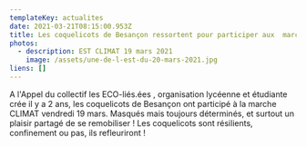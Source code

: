 ```yaml
---
templateKey: actualites
date: 2021-03-21T08:15:00.953Z
title: Les coquelicots de Besançon ressortent pour participer aux  marches CLIMAT !
photos:
  - description: EST CLIMAT 19 mars 2021
    image: /assets/une-de-l-est-du-20-mars-2021.jpg
liens: []
---
```

A l'Appel du collectif les ECO-liés.ées , organisation lycéenne et étudiante crée il y a 2 ans,  les coquelicots de Besançon ont participé à la marche CLIMAT vendredi 19 mars. Masqués mais toujours déterminés,  et surtout un plaisir partagé de se remobiliser !
Les coquelicots sont résilients, confinement ou pas, ils refleuriront !
